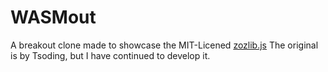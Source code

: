 # WASMout

A breakout clone made to showcase the MIT-Licened [zozlib.js](https://github.com/fhomolka/zozlib.js)
The original is by Tsoding, but I have continued to develop it.
